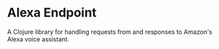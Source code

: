 # Alexa Endpoint

A Clojure library for handling requests from and responses to Amazon's Alexa voice assistant.
